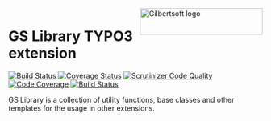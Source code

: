 <a href="http://gilbertsoft.org/">
    <img src="http://gilbertsoft.org/fileadmin/images/gilbertsoft.png" alt="Gilbertsoft logo" title="Gilbertsoft" align="right" height="53" width="243" />
</a>

# GS Library TYPO3 extension

[![Build Status](https://travis-ci.org/gilbertsoft/typo3-gslib.svg?branch=master)](https://travis-ci.org/gilbertsoft/typo3-gslib)
[![Coverage Status](https://coveralls.io/repos/github/gilbertsoft/typo3-gslib/badge.svg?branch=master)](https://coveralls.io/github/gilbertsoft/typo3-gslib?branch=master)
[![Scrutinizer Code Quality](https://scrutinizer-ci.com/g/gilbertsoft/typo3-gslib/badges/quality-score.png?b=master)](https://scrutinizer-ci.com/g/gilbertsoft/typo3-gslib/?branch=master)
[![Code Coverage](https://scrutinizer-ci.com/g/gilbertsoft/typo3-gslib/badges/coverage.png?b=master)](https://scrutinizer-ci.com/g/gilbertsoft/typo3-gslib/?branch=master)
[![Build Status](https://scrutinizer-ci.com/g/gilbertsoft/typo3-gslib/badges/build.png?b=master)](https://scrutinizer-ci.com/g/gilbertsoft/typo3-gslib/build-status/master)

GS Library is a collection of utility functions, base classes and other templates for the usage in other extensions.
